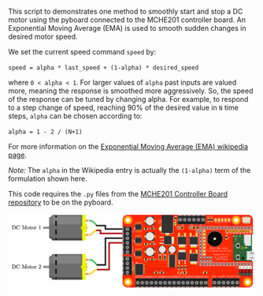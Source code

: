 This script to demonstrates one method to smoothly start and stop a DC motor using the pyboard connected to the MCHE201 controller board. An Exponential Moving Average (EMA) is used to smooth sudden changes in desired
motor speed.

We set the current speed command `speed` by:

`speed = alpha * last_speed + (1-alpha) * desired_speed`

where `0 < alpha < 1`. For larger values of `alpha` past inputs are valued more, meaning the response is smoothed more aggressively. So, the speed of the response can be tuned by changing alpha. For example, to respond to a step change of speed, reaching 90% of the desired value in `N` time steps, `alpha` can be chosen according to:

` alpha = 1 - 2 / (N+1) `

For more information on the [Exponential Moving Average (EMA) wikipedia page](https://en.wikipedia.org/wiki/Moving_average#Exponential_moving_average).
 
*Note:* The `alpha` in the Wikipedia entry is actually the `(1-alpha)` term of the formulation shown here.

This code requires the `.py` files from the [MCHE201 Controller Board repository](https://github.com/DocVaughan/MCHE201_Controller) to be on the pyboard.

![DC Motor Setup](MCHE201Board_DCmotor.png)